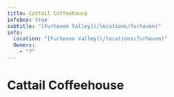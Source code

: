 ```yaml
---
title: Cattail Coffeehouse
infobox: true
subtitle: "[Furhaven Valley](/locations/furhaven)"
info:
  Location: "[Furhaven Valley](/locations/furhaven)"
  Owners:
    - "?"
---
```


# Cattail Coffeehouse
